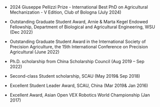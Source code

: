 
- 2024 Giuseppe Pellizzi Prize - International Best PhD on Agricultural Mechanization - V Edition, Club of Bologna (July 2024)

- Outstanding Graduate Student Award, Arnie & Marta Kegel Endowed Fellowship, Department of Biological and Agricultural Engineering, WSU (Dec 2022)

- Outstanding Graduate Student Award in the International Society of Precision Agriculture, the 15th International Conference on Precision Agricultural (June 2022)

- Ph.D. scholarship from China Scholarship Council (Aug 2019 – Sep 2022)

- Second-class Student scholarship, SCAU (May 2019& Sep 2018)

- Excellent Student Leader Award, SCAU, China (Mar 2019& Jan 2016)

- Excellent Award, Asian Open VEX Robotics World Championship (Jan 2017)


